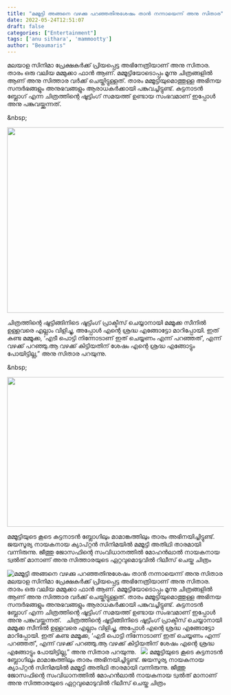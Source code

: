 ```yaml
---
title: "മമ്മൂട്ടി അങ്ങനെ വഴക്കു പറഞ്ഞതിനുശേഷം താൻ നന്നായെന്ന് അനു സിതാര"
date: 2022-05-24T12:51:07
draft: false
categories: ["Entertainment"]
tags: ['anu sithara', 'mammootty']
author: "Beaumaris"
---
```


മലയാള സിനിമാ പ്രേക്ഷകർക്ക് പ്രിയപ്പെട്ട അഭിനേത്രിയാണ് അനു സിതാര. താരം ഒരു വലിയ മമ്മുക്കാ ഫാൻ ആണ്. മമ്മൂട്ടിയോടൊപ്പം മൂന്നു ചിത്രങ്ങളിൽ ആണ് അനു സിത്താര വർക്ക് ചെയ്തിട്ടുള്ളത്. താരം മമ്മൂട്ടിയുമൊത്തുള്ള അഭിനയ സന്ദർഭങ്ങളും അനുഭവങ്ങളും ആരാധകർക്കായി പങ്കുവച്ചിട്ടുണ്ട്. കുട്ടനാടന്‍ ബ്ലോഗ് എന്ന ചിത്രത്തിന്റെ ഷൂട്ടിംഗ് സമയത്ത് ഉണ്ടായ സംഭവമാണ് ഇപ്പോൾ അനു പങ്കുവയ്ക്കുന്നത്.

&amp;nbsp;

<img class="wp-image-336263 aligncenter" src="https://cdn.boolokam.com/articles/2022/05/jpg-2.webp" alt="" width="575" height="431" />

ചിത്രത്തിന്റെ ഷൂട്ടിങ്ങിനിടെ ഷൂട്ടിംഗ് പ്രാക്ടീസ് ചെയ്യാനായി മമ്മൂക്ക സീനില്‍ ഉള്ളവരെ എല്ലാം വിളിച്ചു, അപ്പോള്‍ എന്റെ ശ്രദ്ധ എങ്ങോട്ടോ മാറിപ്പോയി. ഇത് കണ്ട മമ്മൂക്ക, ‘എടീ പൊട്ടി നിന്നോടാണ് ഇത് ചെയ്യണം എന്ന് പറഞ്ഞത്’, എന്ന് വഴക്ക് പറഞ്ഞു.ആ വഴക്ക് കിട്ടിയതിന് ശേഷം എന്റെ ശ്രദ്ധ എങ്ങോട്ടും പോയിട്ടില്ല,” അനു സിതാര പറയുന്നു.

&amp;nbsp;

<img class="wp-image-336264 aligncenter" src="https://cdn.boolokam.com/articles/2022/05/gegegegggggg.jpg" alt="" width="580" height="348" />

മമ്മൂട്ടിയുടെ കൂടെ കുട്ടനാടൻ ബ്ലോഗിലും മാമാങ്കത്തിലും താരം അഭിനയിച്ചിട്ടുണ്ട്. ജയസൂര്യ നായകനായ ക്യാപ്റ്റൻ സിനിമയിൽ മമ്മൂട്ടി അതിഥി താരമായി വന്നിരുന്നു. ജീത്തു ജോസഫിന്റെ സംവിധാനത്തില്‍ മോഹന്‍ലാല്‍ നായകനായ ട്വല്‍ത് മാനാണ് അനു സിത്താരയുടെ ഏറ്റവുമൊടുവില്‍ റിലീസ് ചെയ്ത ചിത്രം


![മമ്മൂട്ടി അങ്ങനെ വഴക്കു പറഞ്ഞതിനുശേഷം താൻ നന്നായെന്ന് അനു സിതാര](https://cdn.boolokam.com/articles/2022/05/jpg-2.webp)മലയാള സിനിമാ പ്രേക്ഷകർക്ക് പ്രിയപ്പെട്ട അഭിനേത്രിയാണ് അനു സിതാര. താരം ഒരു വലിയ മമ്മുക്കാ ഫാൻ ആണ്. മമ്മൂട്ടിയോടൊപ്പം മൂന്നു ചിത്രങ്ങളിൽ ആണ് അനു സിത്താര വർക്ക് ചെയ്തിട്ടുള്ളത്. താരം മമ്മൂട്ടിയുമൊത്തുള്ള അഭിനയ സന്ദർഭങ്ങളും അനുഭവങ്ങളും ആരാധകർക്കായി പങ്കുവച്ചിട്ടുണ്ട്. കുട്ടനാടന്‍ ബ്ലോഗ് എന്ന ചിത്രത്തിന്റെ ഷൂട്ടിംഗ് സമയത്ത് ഉണ്ടായ സംഭവമാണ് ഇപ്പോൾ അനു പങ്കുവയ്ക്കുന്നത്. &nbsp; ചിത്രത്തിന്റെ ഷൂട്ടിങ്ങിനിടെ ഷൂട്ടിംഗ് പ്രാക്ടീസ് ചെയ്യാനായി മമ്മൂക്ക സീനില്‍ ഉള്ളവരെ എല്ലാം വിളിച്ചു, അപ്പോള്‍ എന്റെ ശ്രദ്ധ എങ്ങോട്ടോ മാറിപ്പോയി. ഇത് കണ്ട മമ്മൂക്ക, ‘എടീ പൊട്ടി നിന്നോടാണ് ഇത് ചെയ്യണം എന്ന് പറഞ്ഞത്’, എന്ന് വഴക്ക് പറഞ്ഞു.ആ വഴക്ക് കിട്ടിയതിന് ശേഷം എന്റെ ശ്രദ്ധ എങ്ങോട്ടും പോയിട്ടില്ല,” അനു സിതാര പറയുന്നു. &nbsp; ![](https://cdn.boolokam.com/articles/2022/05/gegegegggggg.jpg) മമ്മൂട്ടിയുടെ കൂടെ കുട്ടനാടൻ ബ്ലോഗിലും മാമാങ്കത്തിലും താരം അഭിനയിച്ചിട്ടുണ്ട്. ജയസൂര്യ നായകനായ ക്യാപ്റ്റൻ സിനിമയിൽ മമ്മൂട്ടി അതിഥി താരമായി വന്നിരുന്നു. ജീത്തു ജോസഫിന്റെ സംവിധാനത്തില്‍ മോഹന്‍ലാല്‍ നായകനായ ട്വല്‍ത് മാനാണ് അനു സിത്താരയുടെ ഏറ്റവുമൊടുവില്‍ റിലീസ് ചെയ്ത ചിത്രം
